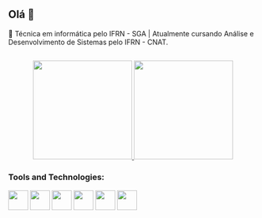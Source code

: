 ## Olá 👋

🔭 Técnica em informática pelo IFRN - SGA | Atualmente cursando Análise e Desenvolvimento de Sistemas pelo IFRN - CNAT.

##
<div align="center">
  <a href="https://github.com/emanuellykarine">
    <img loading="lazy" height="200em" src="https://github-readme-stats.vercel.app/api/top-langs/?username=emanuellykarine&layout=compact&langs_count=7&theme=dark&bg_color=212830&border_color=212830"/>
    <img loading="lazy" height="200em" src="https://github-readme-stats.vercel.app/api?username=emanuellykarine&show_icons=true&theme=dark&include_all_commits=true&count_private=true&bg_color=212830&border_color=212830"/>
  </a>
</div> 

### **Tools and Technologies:**
<div style= "display: inline" >
  <img src="https://cdn.jsdelivr.net/gh/devicons/devicon@latest/icons/python/python-original.svg" width="40" height="40"/>
  <img src="https://cdn.jsdelivr.net/gh/devicons/devicon@latest/icons/java/java-original.svg" width="40" height="40"/>
  <img src="https://cdn.jsdelivr.net/gh/devicons/devicon@latest/icons/cplusplus/cplusplus-original.svg" width="40" height="40" />     
  <img src="https://cdn.jsdelivr.net/gh/devicons/devicon@latest/icons/html5/html5-original.svg" width="40" height="40"/>
  <img src="https://cdn.jsdelivr.net/gh/devicons/devicon@latest/icons/css3/css3-original.svg" width="40" height="40"/>
  <img src="https://cdn.jsdelivr.net/gh/devicons/devicon@latest/icons/figma/figma-original.svg" width="40" height="40"/>     
</div>



